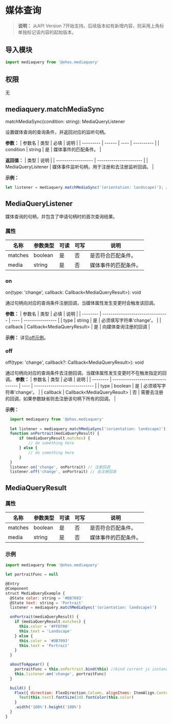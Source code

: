 # 媒体查询

> **说明：**
> 从API Version 7开始支持。后续版本如有新增内容，则采用上角标单独标记该内容的起始版本。


## 导入模块

```js
import mediaquery from '@ohos.mediaquery'
```


## 权限

无


## mediaquery.matchMediaSync

matchMediaSync(condition: string): MediaQueryListener

设置媒体查询的查询条件，并返回对应的监听句柄。

**参数：** 
| 参数名       | 类型     | 必填   | 说明         |
| --------- | ------ | ---- | ---------- |
| condition | string | 是    | 媒体事件的匹配条件。 |

**返回值：** 
| 类型                 | 说明                     |
| ------------------ | ---------------------- |
| MediaQueryListener | 媒体事件监听句柄，用于注册和去注册监听回调。 |

**示例：** 
  ```js
let listener = mediaquery.matchMediaSync('(orientation: landscape)'); //监听横屏事件
  ```


## MediaQueryListener

媒体查询的句柄，并包含了申请句柄时的首次查询结果。


### 属性

| 名称      | 参数类型    | 可读   | 可写   | 说明         |
| ------- | ------- | ---- | ---- | ---------- |
| matches | boolean | 是    | 否    | 是否符合匹配条件。  |
| media   | string  | 是    | 否    | 媒体事件的匹配条件。 |


### on

on(type: 'change', callback: Callback&lt;MediaQueryResult&gt;): void

通过句柄向对应的查询条件注册回调，当媒体属性发生变更时会触发该回调。

**参数：** 
| 参数名      | 类型                               | 必填   | 说明               |
| -------- | -------------------------------- | ---- | ---------------- |
| type     | string                           | 是    | 必须填写字符串'change'。 |
| callback | Callback&lt;MediaQueryResult&gt; | 是    | 向媒体查询注册的回调       |

**示例：** 
  详见[off示例](#off)。


### off

off(type: 'change', callback?: Callback&lt;MediaQueryResult&gt;): void

通过句柄向对应的查询条件去注册回调，当媒体属性发生变更时不在触发指定的回调。
**参数：** 
| 参数名      | 类型                               | 必填   | 说明                            |
| -------- | -------------------------------- | ---- | ----------------------------- |
| type     | boolean                          | 是    | 必须填写字符串'change'。              |
| callback | Callback&lt;MediaQueryResult&gt; | 否    | 需要去注册的回调，如果参数缺省则去注册该句柄下所有的回调。 |

**示例：** 
  ```js
    import mediaquery from '@ohos.mediaquery'
    
    let listener = mediaquery.matchMediaSync('(orientation: landscape)'); //监听横屏事件
    function onPortrait(mediaQueryResult) {
        if (mediaQueryResult.matches) {
            // do something here
        } else {
            // do something here
        }
    }
    listener.on('change', onPortrait) // 注册回调
    listener.off('change', onPortrait) // 去注册回调
  ```


## MediaQueryResult


### 属性

| 名称      | 参数类型    | 可读   | 可写   | 说明         |
| ------- | ------- | ---- | ---- | ---------- |
| matches | boolean | 是    | 否    | 是否符合匹配条件。  |
| media   | string  | 是    | 否    | 媒体事件的匹配条件。 |


### 示例

```js
import mediaquery from '@ohos.mediaquery'

let portraitFunc = null

@Entry
@Component
struct MediaQueryExample {
  @State color: string = '#DB7093'
  @State text: string = 'Portrait'
  listener = mediaquery.matchMediaSync('(orientation: landscape)')

  onPortrait(mediaQueryResult) {
    if (mediaQueryResult.matches) {
      this.color = '#FFD700'
      this.text = 'Landscape'
    } else {
      this.color = '#DB7093'
      this.text = 'Portrait'
    }
  }

  aboutToAppear() {
    portraitFunc = this.onPortrait.bind(this) //bind current js instance
    this.listener.on('change', portraitFunc)
  }

  build() {
    Flex({ direction: FlexDirection.Column, alignItems: ItemAlign.Center, justifyContent: FlexAlign.Center }) {
      Text(this.text).fontSize(24).fontColor(this.color)
    }
    .width('100%').height('100%')
  }
}
```